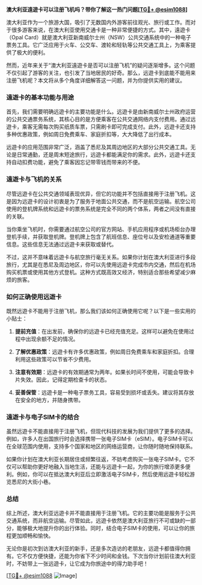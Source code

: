 **澳大利亚遠遊卡可以注册飞机吗？带你了解这一热门问题[[TG💪+ @esim1088](https://t.me/s/esim1088)]**

澳大利亚作为一个旅游大国，吸引了无数国内外游客前往观光、旅行或工作。而对于很多游客来说，在澳大利亚使用交通卡是一种非常便捷的方式。其中，遠遊卡（Opal Card）就是澳大利亚新南威尔士州（NSW）公共交通系统中的一种电子票务工具。它广泛应用于火车、公交车、渡轮和轻轨等公共交通工具上，为乘客提供了极大的便利。

然而，近年来关于“澳大利亚遠遊卡是否可以注册飞机”的疑问逐渐增多。这个问题不仅引起了游客的关注，也引发了当地居民的好奇。那么，远遊卡到底能不能用来注册飞机呢？本文将从多个角度详细解答这一问题，并为你提供实用的建议。

### 遠遊卡的基本功能与用途

首先，我们需要明确远遊卡的主要功能是什么。远遊卡是由新南威尔士州政府运营的公共交通票务系统，其核心目的是方便乘客在公共交通网络内支付费用。通过远遊卡，乘客无需每次购买纸质车票，只需刷卡即可完成支付。此外，远遊卡还支持多种优惠政策，例如周日免费乘车、家庭折扣等，大大降低了出行成本。

远遊卡的应用范围非常广泛，涵盖了悉尼及其周边地区的大部分公共交通工具。无论是日常通勤，还是周末短途旅行，远遊卡都能满足你的需求。此外，远遊卡还支持自动扣费功能，避免了乘客因忘记带零钱而带来的不便。

### 遠遊卡与飞机的关系

尽管远遊卡在公共交通领域表现优异，但它的功能并不包括直接用于注册飞机。这是因为远遊卡的设计初衷是为了服务于地面公共交通，而不是航空运输。航空公司使用的登机牌系统和远遊卡的票务系统是完全不同的两个体系，两者之间没有直接的关联。

当你乘坐飞机时，你需要通过航空公司的官方网站、手机应用程序或机场柜台办理登机手续，并获取登机牌。登机牌上包含了航班信息、座位号以及安检通道等重要信息。这些信息无法通过远遊卡来获取或替代。

不过，这并不意味着远遊卡与航空旅行毫无关系。如果你计划在澳大利亚进行多段旅行，尤其是在悉尼及周边地区，你可以先使用远遊卡完成市内交通，然后在机场购买机票或使用其他方式登机。这种方式既高效又经济，特别适合那些希望减少麻烦的旅客。

### 如何正确使用远遊卡

既然远遊卡不能用于注册飞机，那么我们该如何正确使用它呢？以下是一些实用的小贴士：

1. **提前充值**：在出发前，确保你的远遊卡已经充值充足。这样可以避免在使用过程中出现余额不足的情况。
   
2. **了解优惠政策**：远遊卡有许多优惠政策，例如周日免费乘车和家庭折扣。合理利用这些政策可以节省不少费用。

3. **注意有效期**：远遊卡的有效期通常为两年。如果长时间不使用，可能会导致卡片失效。因此，记得定期检查卡的状态。

4. **妥善保管**：远遊卡是一种电子票务工具，容易受到损坏或丢失。建议将其存放在安全的地方，并随身携带。

### 遠遊卡与电子SIM卡的结合

虽然远遊卡不能直接用于注册飞机，但现代科技的发展为我们提供了更多的选择。例如，许多人在出国旅行时会选择携带一张电子SIM卡（eSIM）。电子SIM卡可以在全球范围内使用，支持多个国家和地区的网络运营商，让你随时随地保持联系。

如果你计划在澳大利亚长期居住或频繁往返，不妨考虑购买一张电子SIM卡。它不仅可以帮助你更好地融入当地生活，还能与远遊卡一起，为你的旅行增添更多便利。例如，你可以在抵达澳大利亚后立即激活电子SIM卡，然后使用远遊卡轻松游览悉尼的大街小巷。

### 总结

综上所述，澳大利亚远遊卡并不能直接用于注册飞机。它的主要功能是服务于公共交通系统，而非航空运输。尽管如此，远遊卡依然是澳大利亚旅行不可或缺的一部分，能够极大地提升你的出行体验。同时，结合电子SIM卡的使用，可以让你的旅程更加顺畅和愉快。

无论你是初次到访澳大利亚的新手，还是多次造访的老朋友，远遊卡都值得你拥有。它不仅方便快捷，还能为你省下不少时间和金钱。下次当你计划前往澳大利亚时，不妨带上一张远遊卡，让它成为你旅途中的得力助手吧！

[[TG💪+ @esim1088](https://t.me/s/esim1088) ![Image](https://i.postimg.cc/4NQfJmqS/Snipaste-2025-05-13-00-14-12.png)]